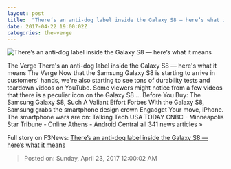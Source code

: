 ```yaml
---
layout: post
title:  "There’s an anti-dog label inside the Galaxy S8 — here’s what it means"
date: 2017-04-22 19:00:02Z
categories: the-verge
---
```


![There’s an anti-dog label inside the Galaxy S8 — here’s what it means](https://cdn0.vox-cdn.com/thumbor/5pev7yR5UZ-gmXYprBq1zhXuw3g=/0x0:845x475/1600x900/cdn0.vox-cdn.com/uploads/chorus_image/image/54396645/pasted_image_at_2017_04_21_12_54_pm.0.png)

The Verge There's an anti-dog label inside the Galaxy S8 — here's what it means The Verge Now that the Samsung Galaxy S8 is starting to arrive in customers' hands, we're also starting to see tons of durability tests and teardown videos on YouTube. Some viewers might notice from a few videos that there is a peculiar icon on the Galaxy S8 ... Before You Buy: The Samsung Galaxy S8, Such A Valiant Effort Forbes With the Galaxy S8, Samsung grabs the smartphone design crown Engadget Your move, iPhone. The smartphone wars are on: Talking Tech USA TODAY CNBC - Minneapolis Star Tribune - Online Athens - Android Central all 341 news articles »


Full story on F3News: [There’s an anti-dog label inside the Galaxy S8 — here’s what it means](http://www.f3nws.com/n/PBWBqF)

> Posted on: Sunday, April 23, 2017 12:00:02 AM
